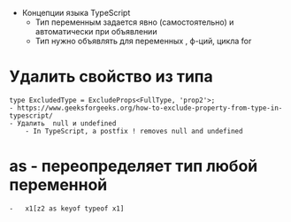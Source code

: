 - Концепции языка TypeScript
    - Тип переменным задается явно (самостоятельно) и автоматически при объявлении
    - Тип нужно объявлять для переменных , ф-ций, цикла for



# Удалить свойство из типа
    type ExcludedType = ExcludeProps<FullType, 'prop2'>;
    - https://www.geeksforgeeks.org/how-to-exclude-property-from-type-in-typescript/
	- Удалить  null и undefined 
		- In TypeScript, a postfix ! removes null and undefined


# as - переопределяет тип любой переменной
    -   x1[z2 as keyof typeof x1]


